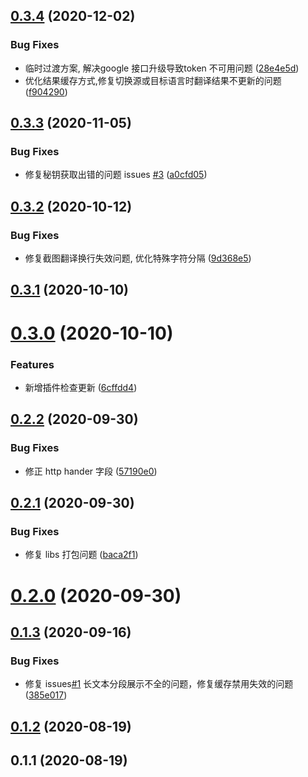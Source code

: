 ## [0.3.4](https://github.com/roojay520/bobplugin-google-translate/compare/v0.3.3...v0.3.4) (2020-12-02)


### Bug Fixes

* 临时过渡方案, 解决google 接口升级导致token 不可用问题 ([28e4e5d](https://github.com/roojay520/bobplugin-google-translate/commit/28e4e5db5034d0d43abf151443050951ff5fbe5d))
* 优化结果缓存方式,修复切换源或目标语言时翻译结果不更新的问题 ([f904290](https://github.com/roojay520/bobplugin-google-translate/commit/f904290bdad307e7711e8972e6c34dcd5044909e))



## [0.3.3](https://github.com/roojay520/bobplugin-google-translate/compare/v0.3.2...v0.3.3) (2020-11-05)


### Bug Fixes

* 修复秘钥获取出错的问题 issues [#3](https://github.com/roojay520/bobplugin-google-translate/issues/3) ([a0cfd05](https://github.com/roojay520/bobplugin-google-translate/commit/a0cfd05ce1a1ad04c0c98bc3c9fbef830f35747f))



## [0.3.2](https://github.com/roojay520/bobplugin-google-translate/compare/v0.3.1...v0.3.2) (2020-10-12)


### Bug Fixes

* 修复截图翻译换行失效问题, 优化特殊字符分隔 ([9d368e5](https://github.com/roojay520/bobplugin-google-translate/commit/9d368e5a848359dbe900c72847d6de32823fcbc2))



## [0.3.1](https://github.com/roojay520/bobplugin-google-translate/compare/v0.3.0...v0.3.1) (2020-10-10)



# [0.3.0](https://github.com/roojay520/bobplugin-google-translate/compare/v0.2.2...v0.3.0) (2020-10-10)


### Features

* 新增插件检查更新 ([6cffdd4](https://github.com/roojay520/bobplugin-google-translate/commit/6cffdd483bed143ea23e3961ac4837d1f5fc61ec))



## [0.2.2](https://github.com/roojay520/bobplugin-google-translate/compare/v0.2.1...v0.2.2) (2020-09-30)


### Bug Fixes

* 修正 http hander 字段 ([57190e0](https://github.com/roojay520/bobplugin-google-translate/commit/57190e071344d9c5f59a5a3487a48bc7f81f5800))



## [0.2.1](https://github.com/roojay520/bobplugin-google-translate/compare/v0.2.0...v0.2.1) (2020-09-30)


### Bug Fixes

* 修复 libs 打包问题 ([baca2f1](https://github.com/roojay520/bobplugin-google-translate/commit/baca2f1d450aad92e7e724352c928c6e7ee9176c))



# [0.2.0](https://github.com/roojay520/bobplugin-google-translate/compare/v0.1.3...v0.2.0) (2020-09-30)



## [0.1.3](https://github.com/roojay520/bobplugin-google-translate/compare/v0.1.2...v0.1.3) (2020-09-16)

### Bug Fixes

- 修复 issues[#1](https://github.com/roojay520/bobplugin-google-translate/issues/1) 长文本分段展示不全的问题，修复缓存禁用失效的问题 ([385e017](https://github.com/roojay520/bobplugin-google-translate/commit/385e0175def739b0a39dad336cf0203ca4cea94c))

## [0.1.2](https://github.com/roojay520/bobplugin-google-translate/compare/v0.1.1...v0.1.2) (2020-08-19)

## 0.1.1 (2020-08-19)
